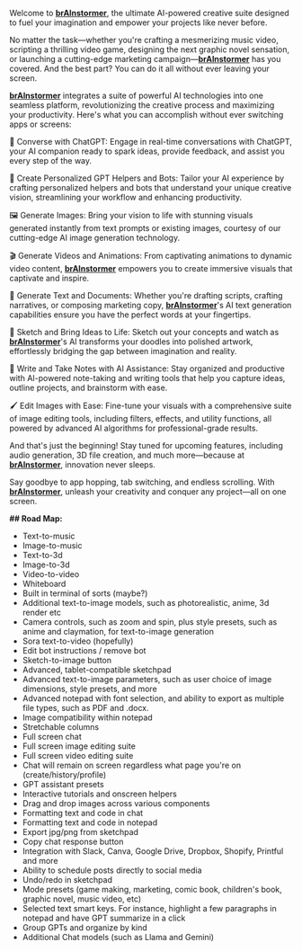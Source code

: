 
Welcome to **[brAInstormer](https://brainstormer.cloud)**, the ultimate AI-powered creative suite designed to fuel your imagination and empower your projects like never before.

No matter the task—whether you're crafting a mesmerizing music video, scripting a thrilling video game, designing the next graphic novel sensation, or launching a cutting-edge marketing campaign—**[brAInstormer](https://brainstormer.cloud)** has you covered. And the best part? You can do it all without ever leaving your screen.

**[brAInstormer](https://brainstormer.cloud)** integrates a suite of powerful AI technologies into one seamless platform, revolutionizing the creative process and maximizing your productivity. Here's what you can accomplish without ever switching apps or screens:

💬 Converse with ChatGPT: Engage in real-time conversations with ChatGPT, your AI companion ready to spark ideas, provide feedback, and assist you every step of the way.

🤖 Create Personalized GPT Helpers and Bots: Tailor your AI experience by crafting personalized helpers and bots that understand your unique creative vision, streamlining your workflow and enhancing productivity.

🖼️ Generate Images: Bring your vision to life with stunning visuals generated instantly from text prompts or existing images, courtesy of our cutting-edge AI image generation technology.

🎬 Generate Videos and Animations: From captivating animations to dynamic video content, **[brAInstormer](https://brainstormer.cloud)** empowers you to create immersive visuals that captivate and inspire.

📝 Generate Text and Documents: Whether you're drafting scripts, crafting narratives, or composing marketing copy, **[brAInstormer](https://brainstormer.cloud)**'s AI text generation capabilities ensure you have the perfect words at your fingertips.

🎨 Sketch and Bring Ideas to Life: Sketch out your concepts and watch as **[brAInstormer](https://brainstormer.cloud)**'s AI transforms your doodles into polished artwork, effortlessly bridging the gap between imagination and reality.

📓 Write and Take Notes with AI Assistance: Stay organized and productive with AI-powered note-taking and writing tools that help you capture ideas, outline projects, and brainstorm with ease.

🖌️ Edit Images with Ease: Fine-tune your visuals with a comprehensive suite of image editing tools, including filters, effects, and utility functions, all powered by advanced AI algorithms for professional-grade results.

And that's just the beginning! Stay tuned for upcoming features, including audio generation, 3D file creation, and much more—because at **[brAInstormer](https://brainstormer.cloud)**, innovation never sleeps.

Say goodbye to app hopping, tab switching, and endless scrolling. With **[brAInstormer](https://brainstormer.cloud)**, unleash your creativity and conquer any project—all on one screen.

**## Road Map:**
- Text-to-music
- Image-to-music
- Text-to-3d
- Image-to-3d
- Video-to-video
- Whiteboard
- Built in terminal of sorts (maybe?)
- Additional text-to-image models, such as photorealistic, anime, 3d render etc
- Camera controls, such as zoom and spin, plus style presets, such as anime and claymation, for text-to-image generation 
- Sora text-to-video (hopefully)
- Edit bot instructions / remove bot
- Sketch-to-image button
- Advanced, tablet-compatible sketchpad
- Advanced text-to-image parameters, such as user choice of image dimensions, style presets, and more
- Advanced notepad with font selection, and ability to export as multiple file types, such as PDF and .docx.
- Image compatibility within notepad
- Stretchable columns
- Full screen chat
- Full screen image editing suite
- Full screen video editing suite
- Chat will remain on screen regardless what page you're on (create/history/profile)
- GPT assistant presets
- Interactive tutorials and onscreen helpers
- Drag and drop images across various components
- Formatting text and code in chat
- Formatting text and code in notepad
- Export jpg/png from sketchpad
- Copy chat response button
- Integration with Slack, Canva, Google Drive, Dropbox, Shopify, Printful and more
- Ability to schedule posts directly to social media
- Undo/redo in sketchpad
- Mode presets (game making, marketing, comic book, children's book, graphic novel, music video, etc)
- Selected text smart keys. For instance, highlight a few paragraphs in notepad and have GPT summarize in a click
- Group GPTs and organize by kind
- Additional Chat models (such as Llama and Gemini)
